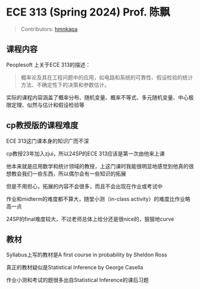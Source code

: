 # ECE 313 (Spring 2024) Prof. 陈飘

> Contributors: [hmnkapa](https://github.com/hmnkapa)

## 课程内容

Peoplesoft 上关于ECE 313的描述：

>概率论及其在工程问题中的应用，如电路和系统的可靠性、假设检验的统计方法、不确定性下的决策和参数估计。

实际的课程内容涵盖了概率分布、随机变量、概率不等式、多元随机变量、中心极限定理、似然与估计和假设检验等



## cp教授版的课程难度

ECE 313这门课本身的知识广而不深

cp教授23年加入zjui，所以24SP的ECE 313应该是第一次由他来上课

他本来就是应用数学和统计领域的教授，上这门课时我能很明显地感觉到他真的很想教会我们一些东西，所以偶尔会有一些知识的拓展

但是不用担心，拓展的内容不会很多，而且不会出现在作业或考试中

作业和midterm的难度都不算大，随堂小测（in-class activity）的难度比作业略高一点

24SP的final难度较大，不过老师总体上给分还是很nice的，狠狠地curve



## 教材

Syllabus上写的教材是A first course in probability by Sheldon Ross

真正的教材疑似是Statistical Inference by George Casella

作业小测和考试的题很多出自Statistical Inference的课后习题









